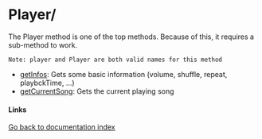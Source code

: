 Player/
=======

The Player method is one of the top methods. Because of this, it requires a sub-method to work.

    Note: player and Player are both valid names for this method

- [getInfos](getInfos.md): Gets some basic information (volume, shuffle, repeat, playbckTime, ...)
- [getCurrentSong](getCurrentSong.md): Gets the current playing song

#### Links ####

[Go back to documentation index](../index.md)